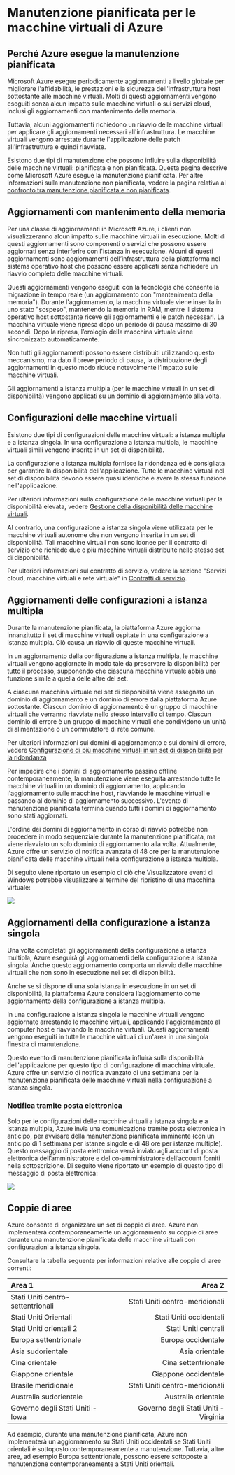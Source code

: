<properties
	pageTitle="Manutenzione pianificata per le macchine virtuali di Azure | Microsoft Azure"
	description="Informazioni sulla manutenzione pianificata di Azure e sul relativo impatto sulle macchine virtuali in esecuzione in Azure."
	services="virtual-machines"
	documentationCenter=""
	authors="kenazk"
	manager="timlt"
	editor=""
	tags="azure-service-management,azure-resource-manager"/>

<tags
	ms.service="virtual-machines"
	ms.workload="infrastructure-services"
	ms.tgt_pltfrm="vm-multiple"
	ms.devlang="na"
	ms.topic="article"
	ms.date="07/23/2015"
	ms.author="kenazk"/>


# Manutenzione pianificata per le macchine virtuali di Azure

## Perché Azure esegue la manutenzione pianificata

Microsoft Azure esegue periodicamente aggiornamenti a livello globale per migliorare l'affidabilità, le prestazioni e la sicurezza dell'infrastruttura host sottostante alle macchine virtuali. Molti di questi aggiornamenti vengono eseguiti senza alcun impatto sulle macchine virtuali o sui servizi cloud, inclusi gli aggiornamenti con mantenimento della memoria.

Tuttavia, alcuni aggiornamenti richiedono un riavvio delle macchine virtuali per applicare gli aggiornamenti necessari all'infrastruttura. Le macchine virtuali vengono arrestate durante l'applicazione delle patch all'infrastruttura e quindi riavviate.

Esistono due tipi di manutenzione che possono influire sulla disponibilità delle macchine virtuali: pianificata e non pianificata. Questa pagina descrive come Microsoft Azure esegue la manutenzione pianificata. Per altre informazioni sulla manutenzione non pianificata, vedere la pagina relativa al [confronto tra manutenzione pianificata e non pianificata](virtual-machines-manage-availability.md).

## Aggiornamenti con mantenimento della memoria

Per una classe di aggiornamenti in Microsoft Azure, i clienti non visualizzeranno alcun impatto sulle macchine virtuali in esecuzione. Molti di questi aggiornamenti sono componenti o servizi che possono essere aggiornati senza interferire con l'istanza in esecuzione. Alcuni di questi aggiornamenti sono aggiornamenti dell’infrastruttura della piattaforma nel sistema operativo host che possono essere applicati senza richiedere un riavvio completo delle macchine virtuali.

Questi aggiornamenti vengono eseguiti con la tecnologia che consente la migrazione in tempo reale (un aggiornamento con "mantenimento della memoria"). Durante l'aggiornamento, la macchina virtuale viene inserita in uno stato "sospeso", mantenendo la memoria in RAM, mentre il sistema operativo host sottostante riceve gli aggiornamenti e le patch necessari. La macchina virtuale viene ripresa dopo un periodo di pausa massimo di 30 secondi. Dopo la ripresa, l’orologio della macchina virtuale viene sincronizzato automaticamente.

Non tutti gli aggiornamenti possono essere distribuiti utilizzando questo meccanismo, ma dato il breve periodo di pausa, la distribuzione degli aggiornamenti in questo modo riduce notevolmente l’impatto sulle macchine virtuali.

Gli aggiornamenti a istanza multipla (per le macchine virtuali in un set di disponibilità) vengono applicati su un dominio di aggiornamento alla volta.

## Configurazioni delle macchine virtuali

Esistono due tipi di configurazioni delle macchine virtuali: a istanza multipla e a istanza singola. In una configurazione a istanza multipla, le macchine virtuali simili vengono inserite in un set di disponibilità.

La configurazione a istanza multipla fornisce la ridondanza ed è consigliata per garantire la disponibilità dell'applicazione. Tutte le macchine virtuali nel set di disponibilità devono essere quasi identiche e avere la stessa funzione nell'applicazione.

Per ulteriori informazioni sulla configurazione delle macchine virtuali per la disponibilità elevata, vedere [Gestione della disponibilità delle macchine virtuali](virtual-machines-manage-availability.md).

Al contrario, una configurazione a istanza singola viene utilizzata per le macchine virtuali autonome che non vengono inserite in un set di disponibilità. Tali macchine virtuali non sono idonee per il contratto di servizio che richiede due o più macchine virtuali distribuite nello stesso set di disponibilità.

Per ulteriori informazioni sul contratto di servizio, vedere la sezione "Servizi cloud, macchine virtuali e rete virtuale" in [Contratti di servizio](http://azure.microsoft.com/support/legal/sla/).


## Aggiornamenti delle configurazioni a istanza multipla

Durante la manutenzione pianificata, la piattaforma Azure aggiorna innanzitutto il set di macchine virtuali ospitate in una configurazione a istanza multipla. Ciò causa un riavvio di queste macchine virtuali.

In un aggiornamento della configurazione a istanza multipla, le macchine virtuali vengono aggiornate in modo tale da preservare la disponibilità per tutto il processo, supponendo che ciascuna macchina virtuale abbia una funzione simile a quella delle altre del set.

A ciascuna macchina virtuale nel set di disponibilità viene assegnato un dominio di aggiornamento e un dominio di errore dalla piattaforma Azure sottostante. Ciascun dominio di aggiornamento è un gruppo di macchine virtuali che verranno riavviate nello stesso intervallo di tempo. Ciascun dominio di errore è un gruppo di macchine virtuali che condividono un'unità di alimentazione o un commutatore di rete comune.

Per ulteriori informazioni sui domini di aggiornamento e sui domini di errore, vedere [Configurazione di più macchine virtuali in un set di disponibilità per la ridondanza](virtual-machines-manage-availability.md#configure-multiple-virtual-machines-in-an-availability-set-for-redundancy)

Per impedire che i domini di aggiornamento passino offline contemporaneamente, la manutenzione viene eseguita arrestando tutte le macchine virtuali in un dominio di aggiornamento, applicando l'aggiornamento sulle macchine host, riavviando le macchine virtuali e passando al dominio di aggiornamento successivo. L'evento di manutenzione pianificata termina quando tutti i domini di aggiornamento sono stati aggiornati.

L'ordine dei domini di aggiornamento in corso di riavvio potrebbe non procedere in modo sequenziale durante la manutenzione pianificata, ma viene riavviato un solo dominio di aggiornamento alla volta. Attualmente, Azure offre un servizio di notifica avanzata di 48 ore per la manutenzione pianificata delle macchine virtuali nella configurazione a istanza multipla.

Di seguito viene riportato un esempio di ciò che Visualizzatore eventi di Windows potrebbe visualizzare al termine del ripristino di una macchina virtuale:

<!--Image reference-->
![][image2]

## Aggiornamenti della configurazione a istanza singola

Una volta completati gli aggiornamenti della configurazione a istanza multipla, Azure eseguirà gli aggiornamenti della configurazione a istanza singola. Anche questo aggiornamento comporta un riavvio delle macchine virtuali che non sono in esecuzione nei set di disponibilità.

Anche se si dispone di una sola istanza in esecuzione in un set di disponibilità, la piattaforma Azure considera l’aggiornamento come aggiornamento della configurazione a istanza multipla.

In una configurazione a istanza singola le macchine virtuali vengono aggiornate arrestando le macchine virtuali, applicando l'aggiornamento al computer host e riavviando le macchine virtuali. Questi aggiornamenti vengono eseguiti in tutte le macchine virtuali di un'area in una singola finestra di manutenzione.

Questo evento di manutenzione pianificata influirà sulla disponibilità dell'applicazione per questo tipo di configurazione di macchina virtuale. Azure offre un servizio di notifica avanzato di una settimana per la manutenzione pianificata delle macchine virtuali nella configurazione a istanza singola.

### Notifica tramite posta elettronica

Solo per le configurazioni delle macchine virtuali a istanza singola e a istanza multipla, Azure invia una comunicazione tramite posta elettronica in anticipo, per avvisare della manutenzione pianificata imminente (con un anticipo di 1 settimana per istanze singole e di 48 ore per istanze multiple). Questo messaggio di posta elettronica verrà inviato agli account di posta elettronica dell’amministratore e del co-amministratore dell’account forniti nella sottoscrizione. Di seguito viene riportato un esempio di questo tipo di messaggio di posta elettronica:

<!--Image reference-->
![][image1]

## Coppie di aree

Azure consente di organizzare un set di coppie di aree. Azure non implementerà contemporaneamente un aggiornamento su coppie di aree durante una manutenzione pianificata delle macchine virtuali con configurazioni a istanza singola.

Consultare la tabella seguente per informazioni relative alle coppie di aree correnti:

Area 1 | Area 2
:----- | ------:
Stati Uniti centro-settentrionali | Stati Uniti centro-meridionali
Stati Uniti Orientali | Stati Uniti occidentali
Stati Uniti orientali 2 | Stati Uniti centrali
Europa settentrionale | Europa occidentale
Asia sudorientale | Asia orientale
Cina orientale | Cina settentrionale
Giappone orientale | Giappone occidentale
Brasile meridionale | Stati Uniti centro-meridionali
Australia sudorientale | Australia orientale
Governo degli Stati Uniti - Iowa | Governo degli Stati Uniti - Virginia

Ad esempio, durante una manutenzione pianificata, Azure non implementerà un aggiornamento su Stati Uniti occidentali se Stati Uniti orientali è sottoposto contemporaneamente a manutenzione. Tuttavia, altre aree, ad esempio Europa settentrionale, possono essere sottoposte a manutenzione contemporaneamente a Stati Uniti orientali.

<!--Anchors-->
[image1]: ./media/virtual-machines-planned-maintenance/vmplanned1.png
[image2]: ./media/virtual-machines-planned-maintenance/EventViewerPostReboot.png
[image3]: ./media/virtual-machines-planned-maintenance/RegionPairs.PNG


<!--Link references-->
[Virtual Machines Manage Availability]: virtual-machines-windows-tutorial.md
[Understand planned versus unplanned maintenance]: virtual-machines-manage-availability.md#Understand-planned-versus-unplanned-maintenance/

<!---HONumber=Sept15_HO4-->